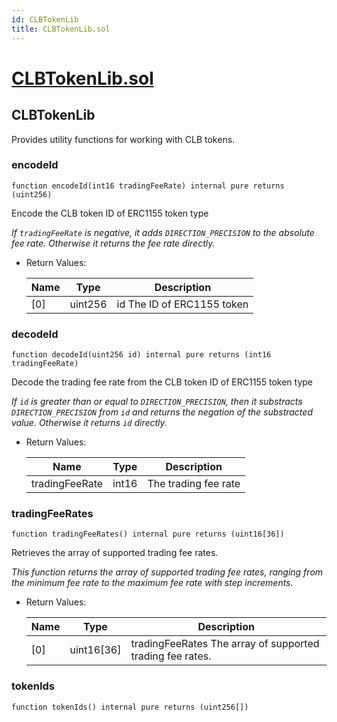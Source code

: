 ```yaml
---
id: CLBTokenLib
title: CLBTokenLib.sol
---
```

# [CLBTokenLib.sol](https://github.com/chromatic-protocol/contracts/tree/main/contracts/core/libraries/CLBTokenLib.sol)

## CLBTokenLib

Provides utility functions for working with CLB tokens.

### encodeId

```solidity
function encodeId(int16 tradingFeeRate) internal pure returns (uint256)
```

Encode the CLB token ID of ERC1155 token type

_If `tradingFeeRate` is negative, it adds `DIRECTION_PRECISION` to the absolute fee rate.
     Otherwise it returns the fee rate directly._

- Return Values:

  | Name | Type | Description |
  | ---- | ---- | ----------- |
  | [0] | uint256 | id The ID of ERC1155 token |

### decodeId

```solidity
function decodeId(uint256 id) internal pure returns (int16 tradingFeeRate)
```

Decode the trading fee rate from the CLB token ID of ERC1155 token type

_If `id` is greater than or equal to `DIRECTION_PRECISION`,
     then it substracts `DIRECTION_PRECISION` from `id`
     and returns the negation of the substracted value.
     Otherwise it returns `id` directly._

- Return Values:

  | Name | Type | Description |
  | ---- | ---- | ----------- |
  | tradingFeeRate | int16 | The trading fee rate |

### tradingFeeRates

```solidity
function tradingFeeRates() internal pure returns (uint16[36])
```

Retrieves the array of supported trading fee rates.

_This function returns the array of supported trading fee rates,
     ranging from the minimum fee rate to the maximum fee rate with step increments._

- Return Values:

  | Name | Type | Description |
  | ---- | ---- | ----------- |
  | [0] | uint16[36] | tradingFeeRates The array of supported trading fee rates. |

### tokenIds

```solidity
function tokenIds() internal pure returns (uint256[])
```

